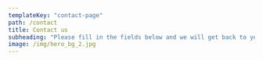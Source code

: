 ```yaml
---
templateKey: "contact-page"
path: /contact
title: Contact us
subheading: "Please fill in the fields below and we will get back to you"
image: /img/hero_bg_2.jpg
---
```

